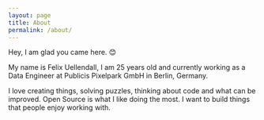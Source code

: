 ```yaml
---
layout: page
title: About
permalink: /about/
---
```


Hey, I am glad you came here. 😊

My name is Felix Uellendall, I am 25 years old and currently working as a Data Engineer at Publicis Pixelpark GmbH in Berlin, Germany.

I love creating things, solving puzzles, thinking about code and what can be improved. Open Source is what I like doing the most. I want to build things that people enjoy working with.
